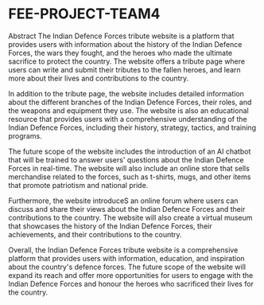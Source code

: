 # FEE-PROJECT-TEAM4
Abstract
The Indian Defence Forces tribute website is a platform that provides users with information about the history of the Indian Defence Forces, the wars they fought, and the heroes who made the ultimate sacrifice to protect the country. The website offers a tribute page where users can write and submit their tributes to the fallen heroes, and learn more about their lives and contributions to the country.

In addition to the tribute page, the website includes detailed information about the different branches of the Indian Defence Forces, their roles, and the weapons and equipment they use. The website is also an educational resource that provides users with a comprehensive understanding of the Indian Defence Forces, including their history, strategy, tactics, and training programs.

The future scope of the website includes the introduction of an AI chatbot that will be trained to answer users' questions about the Indian Defence Forces in real-time. The website will also include an online store that sells merchandise related to the forces, such as t-shirts, mugs, and other items that promote patriotism and national pride.

Furthermore, the website introduceS an online forum where users can discuss and share their views about the Indian Defence Forces and their contributions to the country. The website will also create a virtual museum that showcases the history of the Indian Defence Forces, their achievements, and their contributions to the country.

Overall, the Indian Defence Forces tribute website is a comprehensive platform that provides users with information, education, and inspiration about the country's defence forces. The future scope of the website will expand its reach and offer more opportunities for users to engage with the Indian Defence Forces and honour the heroes who sacrificed their lives for the country.




